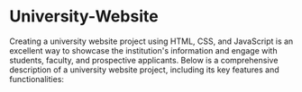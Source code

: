 # University-Website
Creating a university website project using HTML, CSS, and JavaScript is an excellent way to showcase the institution's information and engage with students, faculty, and prospective applicants. Below is a comprehensive description of a university website project, including its key features and functionalities:
